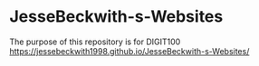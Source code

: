 # JesseBeckwith-s-Websites
The purpose of this repository is for DIGIT100
https://jessebeckwith1998.github.io/JesseBeckwith-s-Websites/
